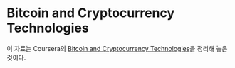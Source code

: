 # Bitcoin and Cryptocurrency Technologies

이 자료는 Coursera의 [Bitcoin and Cryptocurrency Technologies](https://www.coursera.org/learn/cryptocurrency/home/welcome)을 정리해 놓은 것이다.

